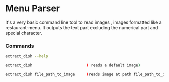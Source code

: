 # Menu Parser

It's a very basic command line tool to read images , images formatted like a restaurant-menu. It outputs the text part excluding the numerical part and special character.

### Commands

```sh
extract_dish --help 

extract_dish 					    ( reads a default image)	

extract_dish file_path_to_image		(reads image at path file_path_to_image)
```